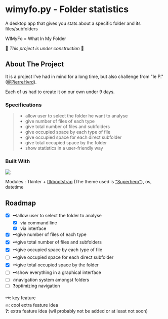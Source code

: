 <a name="readme-top"></a>

<!-- INTRO -->
# wimyfo.py - Folder statistics

A desktop app that gives you stats about a specific folder and its files/subfolders

WIMyFo = What In My Folder

🚧 *This project is under construction* 🚧



## About The Project

It is a project I've had in mind for a long time, but also challenge from "le P." ([@PierreHvrd](https://github.com/PierreHvrd)). 


Each of us had to create it on our own under 9 days.

### Specifications
> - allow user to select the folder he want to analyse
> - give number of files of each type
> - give total number of files and subfolders
> - give occupied space by each type of file
> - give occupied space for each direct subfolder
> - give total occupied space by the folder
> - show statistics in a user-friendly way

<!-- **Check Pierre's version here** -->

### Built With 


![](https://img.shields.io/badge/Python-3776AB?logo=python&logoColor=FFFFFF&style=for-the-badge)
 
Modules : Tkinter + [ttkbootstrap](https://ttkbootstrap.readthedocs.io) (The theme used is ["Superhero"](https://ttkbootstrap.readthedocs.io/en/latest/themes/dark/)), os, datetime

###

## Roadmap
- [X] 🗝️allow user to select the folder to analyse
    - [X] via command line
    - [X] via interface
- [X] 🗝️give number of files of each type
- [X] 🗝️give total number of files and subfolders
- [X] 🗝️give occupied space by each type of file
- [ ] 🗝️give occupied space for each direct subfolder
- [X] 🗝️give total occupied space by the folder
- [ ] 🗝️show everything in a graphical interface
- [ ] 🔥navigation system amongst folders
- [ ] ❓optimizing navigation <!-- (quand on remonte/descned un dossier, concerve les infos précédentes pour réutiliser celles nécessaires) -->

🗝️: key feature<br>
🔥: cool extra feature idea<br>
❓: extra feature idea (wil probably not be added or at least not soon)